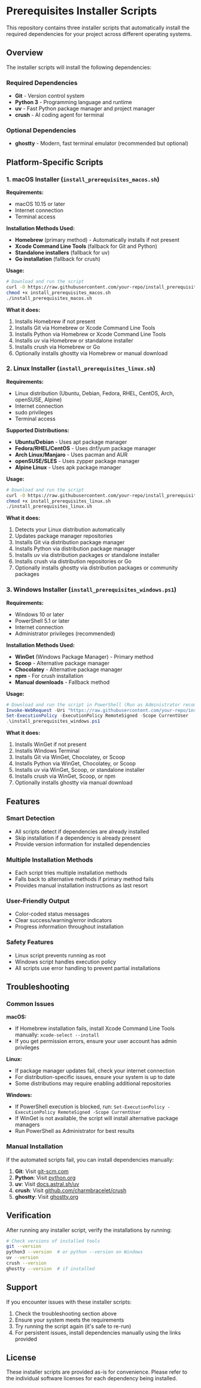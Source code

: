 # Prerequisites Installer Scripts

This repository contains three installer scripts that automatically install the required dependencies for your project across different operating systems.

## Overview

The installer scripts will install the following dependencies:

### Required Dependencies
- **Git** - Version control system
- **Python 3** - Programming language and runtime
- **uv** - Fast Python package manager and project manager
- **crush** - AI coding agent for terminal

### Optional Dependencies
- **ghostty** - Modern, fast terminal emulator (recommended but optional)

## Platform-Specific Scripts

### 1. macOS Installer (`install_prerequisites_macos.sh`)

**Requirements:**
- macOS 10.15 or later
- Internet connection
- Terminal access

**Installation Methods Used:**
- **Homebrew** (primary method) - Automatically installs if not present
- **Xcode Command Line Tools** (fallback for Git and Python)
- **Standalone installers** (fallback for uv)
- **Go installation** (fallback for crush)

**Usage:**
```bash
# Download and run the script
curl -O https://raw.githubusercontent.com/your-repo/install_prerequisites_macos.sh
chmod +x install_prerequisites_macos.sh
./install_prerequisites_macos.sh
```

**What it does:**
1. Installs Homebrew if not present
2. Installs Git via Homebrew or Xcode Command Line Tools
3. Installs Python via Homebrew or Xcode Command Line Tools
4. Installs uv via Homebrew or standalone installer
5. Installs crush via Homebrew or Go
6. Optionally installs ghostty via Homebrew or manual download

### 2. Linux Installer (`install_prerequisites_linux.sh`)

**Requirements:**
- Linux distribution (Ubuntu, Debian, Fedora, RHEL, CentOS, Arch, openSUSE, Alpine)
- Internet connection
- sudo privileges
- Terminal access

**Supported Distributions:**
- **Ubuntu/Debian** - Uses apt package manager
- **Fedora/RHEL/CentOS** - Uses dnf/yum package manager
- **Arch Linux/Manjaro** - Uses pacman and AUR
- **openSUSE/SLES** - Uses zypper package manager
- **Alpine Linux** - Uses apk package manager

**Usage:**
```bash
# Download and run the script
curl -O https://raw.githubusercontent.com/your-repo/install_prerequisites_linux.sh
chmod +x install_prerequisites_linux.sh
./install_prerequisites_linux.sh
```

**What it does:**
1. Detects your Linux distribution automatically
2. Updates package manager repositories
3. Installs Git via distribution package manager
4. Installs Python via distribution package manager
5. Installs uv via distribution packages or standalone installer
6. Installs crush via distribution repositories or Go
7. Optionally installs ghostty via distribution packages or community packages

### 3. Windows Installer (`install_prerequisites_windows.ps1`)

**Requirements:**
- Windows 10 or later
- PowerShell 5.1 or later
- Internet connection
- Administrator privileges (recommended)

**Installation Methods Used:**
- **WinGet** (Windows Package Manager) - Primary method
- **Scoop** - Alternative package manager
- **Chocolatey** - Alternative package manager
- **npm** - For crush installation
- **Manual downloads** - Fallback method

**Usage:**
```powershell
# Download and run the script in PowerShell (Run as Administrator recommended)
Invoke-WebRequest -Uri "https://raw.githubusercontent.com/your-repo/install_prerequisites_windows.ps1" -OutFile "install_prerequisites_windows.ps1"
Set-ExecutionPolicy -ExecutionPolicy RemoteSigned -Scope CurrentUser
.\install_prerequisites_windows.ps1
```

**What it does:**
1. Installs WinGet if not present
2. Installs Windows Terminal
3. Installs Git via WinGet, Chocolatey, or Scoop
4. Installs Python via WinGet, Chocolatey, or Scoop
5. Installs uv via WinGet, Scoop, or standalone installer
6. Installs crush via WinGet, Scoop, or npm
7. Optionally installs ghostty via manual download

## Features

### Smart Detection
- All scripts detect if dependencies are already installed
- Skip installation if a dependency is already present
- Provide version information for installed dependencies

### Multiple Installation Methods
- Each script tries multiple installation methods
- Falls back to alternative methods if primary method fails
- Provides manual installation instructions as last resort

### User-Friendly Output
- Color-coded status messages
- Clear success/warning/error indicators
- Progress information throughout installation

### Safety Features
- Linux script prevents running as root
- Windows script handles execution policy
- All scripts use error handling to prevent partial installations

## Troubleshooting

### Common Issues

**macOS:**
- If Homebrew installation fails, install Xcode Command Line Tools manually: `xcode-select --install`
- If you get permission errors, ensure your user account has admin privileges

**Linux:**
- If package manager updates fail, check your internet connection
- For distribution-specific issues, ensure your system is up to date
- Some distributions may require enabling additional repositories

**Windows:**
- If PowerShell execution is blocked, run: `Set-ExecutionPolicy -ExecutionPolicy RemoteSigned -Scope CurrentUser`
- If WinGet is not available, the script will install alternative package managers
- Run PowerShell as Administrator for best results

### Manual Installation

If the automated scripts fail, you can install dependencies manually:

1. **Git**: Visit [git-scm.com](https://git-scm.com/downloads)
2. **Python**: Visit [python.org](https://www.python.org/downloads/)
3. **uv**: Visit [docs.astral.sh/uv](https://docs.astral.sh/uv/getting-started/installation/)
4. **crush**: Visit [github.com/charmbracelet/crush](https://github.com/charmbracelet/crush)
5. **ghostty**: Visit [ghostty.org](https://ghostty.org/docs/install/binary)

## Verification

After running any installer script, verify the installations by running:

```bash
# Check versions of installed tools
git --version
python3 --version  # or python --version on Windows
uv --version
crush --version
ghostty --version  # if installed
```

## Support

If you encounter issues with these installer scripts:

1. Check the troubleshooting section above
2. Ensure your system meets the requirements
3. Try running the script again (it's safe to re-run)
4. For persistent issues, install dependencies manually using the links provided

## License

These installer scripts are provided as-is for convenience. Please refer to the individual software licenses for each dependency being installed.

